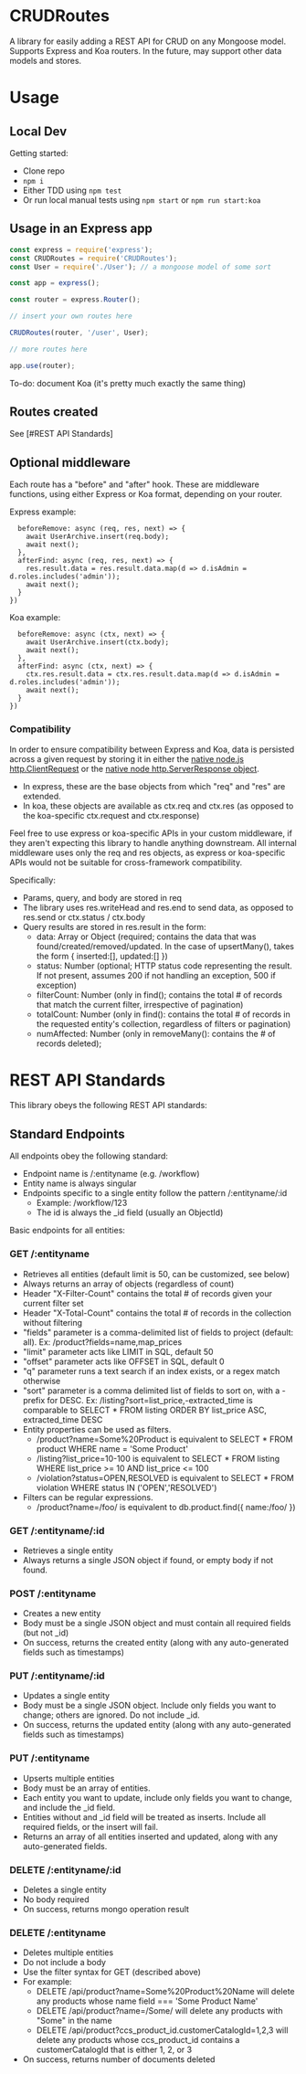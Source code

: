 # CRUDRoutes

A library for easily adding a REST API for CRUD on any Mongoose model. Supports Express and Koa routers. In the future, may support other data models and stores.


# Usage

## Local Dev

Getting started:
* Clone repo
* ```npm i```
* Either TDD using ```npm test```
* Or run local manual tests using ```npm start``` or ```npm run start:koa```


## Usage in an Express app
```js
const express = require('express');
const CRUDRoutes = require('CRUDRoutes');
const User = require('./User'); // a mongoose model of some sort

const app = express();

const router = express.Router();

// insert your own routes here

CRUDRoutes(router, '/user', User);

// more routes here

app.use(router);
```

To-do: document Koa (it's pretty much exactly the same thing)

## Routes created
See [#REST API Standards]

## Optional middleware
Each route has a "before" and "after" hook. These are middleware functions, using either Express or Koa format, depending on your router.

Express example:
```CRUDRoutes(router, '/user', User, {
  beforeRemove: async (req, res, next) => {
    await UserArchive.insert(req.body);
    await next();
  },
  afterFind: async (req, res, next) => {
    res.result.data = res.result.data.map(d => d.isAdmin = d.roles.includes('admin'));
    await next();
  }
})
```

Koa example:
```CRUDRoutes(router, '/user', User, {
  beforeRemove: async (ctx, next) => {
    await UserArchive.insert(ctx.body);
    await next();
  },
  afterFind: async (ctx, next) => {
    ctx.res.result.data = ctx.res.result.data.map(d => d.isAdmin = d.roles.includes('admin'));
    await next();
  }
})
```

### Compatibility

In order to ensure compatibility between Express and Koa, data is persisted across a given request by storing it in either  the [native node.js http.ClientRequest](https://nodejs.org/api/http.html#http_class_http_clientrequest) or the [native node http.ServerResponse object](https://nodejs.org/api/http.html#http_class_http_serverresponse).
* In express, these are the base objects from which "req" and "res" are extended.
* In koa, these objects are available as ctx.req and ctx.res (as opposed to the koa-specific ctx.request and ctx.response)

Feel free to use express or koa-specific APIs in your custom middleware, if they aren't expecting this library to handle anything downstream. All internal middleware uses only the req and res objects, as express or koa-specific APIs would not be suitable for cross-framework compatibility.

Specifically:
* Params, query, and body are stored in req
* The library uses res.writeHead and res.end to send data, as opposed to res.send or ctx.status / ctx.body
* Query results are stored in res.result in the form:
  * data: Array or Object (required; contains the data that was found/created/removed/updated. In the case of upsertMany(), takes the form { inserted:[], updated:[] })
  * status: Number (optional; HTTP status code representing the result. If not present, assumes 200 if not handling an exception, 500 if exception)
  * filterCount: Number (only in find(); contains the total # of records that match the current filter, irrespective of pagination)
  * totalCount: Number (only in find(): contains the total # of records in the requested entity's collection, regardless of filters or pagination)
  * numAffected: Number (only in removeMany(): contains the # of records deleted);





# REST API Standards

This library obeys the following REST API standards:

## Standard Endpoints
All endpoints obey the following standard:

* Endpoint name is /:entityname (e.g. /workflow)
* Entity name is always singular
* Endpoints specific to a single entity follow the pattern /:entityname/:id
  * Example: /workflow/123
  * The id is always the \_id field (usually an ObjectId)

Basic endpoints for all entities:

### GET /:entityname
* Retrieves all entities (default limit is 50, can be customized, see below)
* Always returns an array of objects (regardless of count)
* Header "X-Filter-Count" contains the total # of records given your current filter set
* Header "X-Total-Count" contains the total # of records in the collection without filtering
* "fields" parameter is a comma-delimited list of fields to project (default: all). Ex: /product?fields=name,map_prices
* "limit" parameter acts like LIMIT in SQL, default 50
* "offset" parameter acts like OFFSET in SQL, default 0
* "q" parameter runs a text search if an index exists, or a regex match otherwise
* "sort" parameter is a comma delimited list of fields to sort on, with a - prefix for DESC. Ex: /listing?sort=list_price,-extracted_time is comparable to SELECT * FROM listing ORDER BY list_price ASC, extracted_time DESC
* Entity properties can be used as filters.
  * /product?name=Some%20Product is equivalent to SELECT * FROM product WHERE name = 'Some Product'
  * /listing?list_price=10-100 is equivalent to SELECT * FROM listing WHERE list_price >= 10 AND list_price <= 100
  * /violation?status=OPEN,RESOLVED is equivalent to SELECT * FROM violation WHERE status IN ('OPEN','RESOLVED')
* Filters can be regular expressions.
  * /product?name=/foo/ is equivalent to db.product.find({ name:/foo/ })

### GET /:entityname/:id
* Retrieves a single entity
* Always returns a single JSON object if found, or empty body if not found.

### POST /:entityname
* Creates a new entity
* Body must be a single JSON object and must contain all required fields (but not \_id)
* On success, returns the created entity (along with any auto-generated fields such as timestamps)

### PUT /:entityname/:id
* Updates a single entity
* Body must be a single JSON object. Include only fields you want to change; others are ignored. Do not include \_id.
* On success, returns the updated entity (along with any auto-generated fields such as timestamps)

### PUT /:entityname
* Upserts multiple entities
* Body must be an array of entities.
* Each entity you want to update, include only fields you want to change, and include the \_id field.
* Entities without and \_id field will be treated as inserts. Include all required fields, or the insert will fail.
* Returns an array of all entities inserted and updated, along with any auto-generated fields.

### DELETE /:entityname/:id
* Deletes a single entity
* No body required
* On success, returns mongo operation result

### DELETE /:entityname
* Deletes multiple entities
* Do not include a body
* Use the filter syntax for GET (described above)
* For example:
  * DELETE /api/product?name=Some%20Product%20Name will delete any products whose name field === 'Some Product Name'
  * DELETE /api/product?name=/Some/ will delete any products with "Some" in the name
  * DELETE /api/product?ccs_product_id.customerCatalogId=1,2,3 will delete any products whose ccs_product_id contains a customerCatalogId that is either 1, 2, or 3
* On success, returns number of documents deleted